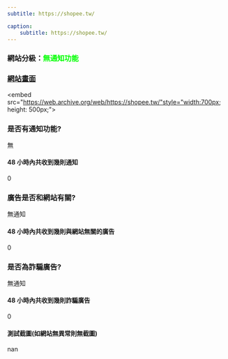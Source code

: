 ```yaml
---
subtitle: https://shopee.tw/

caption:
	subtitle: https://shopee.tw/
---
```


<h3>網站分級：<font color="#00FF00">無通知功能</font></h3>

### [網站畫面](https://shopee.tw/)
<embed src="https://web.archive.org/web/https://shopee.tw/"style="width:700px; height: 500px;">

### 是否有通知功能?
無

#### 48 小時內共收到幾則通知
0

### 廣告是否和網站有關?
無通知

#### 48 小時內共收到幾則與網站無關的廣告
0

### 是否為詐騙廣告?
無通知

#### 48 小時內共收到幾則詐騙廣告
0

#### 測試截圖(如網站無異常則無截圖)
nan

